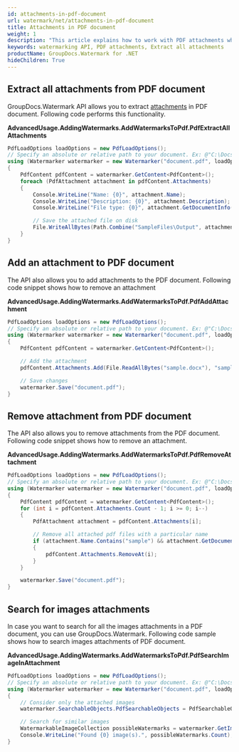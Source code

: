```yaml
---
id: attachments-in-pdf-document
url: watermark/net/attachments-in-pdf-document
title: Attachments in PDF document
weight: 1
description: "This article explains how to work with PDF attachments while using GroupDocs watermarking API."
keywords: watermarking API, PDF attachments, Extract all attachments
productName: GroupDocs.Watermark for .NET
hideChildren: True
---
```

## Extract all attachments from PDF document

GroupDocs.Watermark API allows you to extract [attachments](https://reference.groupdocs.com/net/watermark/groupdocs.watermark.contents.pdf/pdfcontent/properties/attachments) in PDF document. Following code performs this functionality.

**AdvancedUsage.AddingWatermarks.AddWatermarksToPdf.PdfExtractAllAttachments**

```csharp
PdfLoadOptions loadOptions = new PdfLoadOptions();
// Specify an absolute or relative path to your document. Ex: @"C:\Docs\document.pdf"
using (Watermarker watermarker = new Watermarker("document.pdf", loadOptions))
{
    PdfContent pdfContent = watermarker.GetContent<PdfContent>();
    foreach (PdfAttachment attachment in pdfContent.Attachments)
    {
        Console.WriteLine("Name: {0}", attachment.Name);
        Console.WriteLine("Description: {0}", attachment.Description);
        Console.WriteLine("File type: {0}", attachment.GetDocumentInfo().FileType);

        // Save the attached file on disk
        File.WriteAllBytes(Path.Combine("SampleFiles\Output", attachment.Name), attachment.Content);
    }
}
```

## Add an attachment to PDF document

The API also allows you to add attachments to the PDF document. Following code snippet shows how to remove an attachment

**AdvancedUsage.AddingWatermarks.AddWatermarksToPdf.PdfAddAttachment**

```csharp
PdfLoadOptions loadOptions = new PdfLoadOptions();
// Specify an absolute or relative path to your document. Ex: @"C:\Docs\document.pdf"
using (Watermarker watermarker = new Watermarker("document.pdf", loadOptions))
{
    PdfContent pdfContent = watermarker.GetContent<PdfContent>();

    // Add the attachment
    pdfContent.Attachments.Add(File.ReadAllBytes("sample.docx"), "sample doc", "sample doc as attachment");

    // Save changes
    watermarker.Save("document.pdf");
}
```

## Remove attachment from PDF document

The API also allows you to remove attachments from the PDF document. Following code snippet shows how to remove an attachment.

**AdvancedUsage.AddingWatermarks.AddWatermarksToPdf.PdfRemoveAttachment**

```csharp
PdfLoadOptions loadOptions = new PdfLoadOptions();
// Specify an absolute or relative path to your document. Ex: @"C:\Docs\document.pdf"
using (Watermarker watermarker = new Watermarker("document.pdf", loadOptions))
{
    PdfContent pdfContent = watermarker.GetContent<PdfContent>();
    for (int i = pdfContent.Attachments.Count - 1; i >= 0; i--)
    {
        PdfAttachment attachment = pdfContent.Attachments[i];

        // Remove all attached pdf files with a particular name
        if (attachment.Name.Contains("sample") && attachment.GetDocumentInfo().FileType == FileType.DOCX)
        {
            pdfContent.Attachments.RemoveAt(i);
        }
    }

    watermarker.Save("document.pdf");
}
```

## Search for images attachments

In case you want to search for all the images attachments in a PDF document, you can use GroupDocs.Watermark. Following code sample shows how to search images attachments of PDF document.

**AdvancedUsage.AddingWatermarks.AddWatermarksToPdf.PdfSearchImageInAttachment**

```csharp
PdfLoadOptions loadOptions = new PdfLoadOptions();
// Specify an absolute or relative path to your document. Ex: @"C:\Docs\document.pdf"
using (Watermarker watermarker = new Watermarker("document.pdf", loadOptions))
{
    // Consider only the attached images
    watermarker.SearchableObjects.PdfSearchableObjects = PdfSearchableObjects.AttachedImages;

    // Search for similar images
    WatermarkableImageCollection possibleWatermarks = watermarker.GetImages();
    Console.WriteLine("Found {0} image(s).", possibleWatermarks.Count);
}
```
